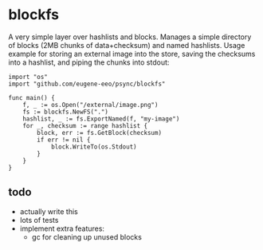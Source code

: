 # blockfs

A very simple layer over hashlists and blocks. Manages a simple directory of
blocks (2MB chunks of data+checksum) and named hashlists. Usage example for
storing an external image into the store, saving the checksums into a hashlist,
and piping the chunks into stdout:

```
import "os"
import "github.com/eugene-eeo/psync/blockfs"

func main() {
    f, _ := os.Open("/external/image.png")
    fs := blockfs.NewFS(".")
    hashlist, _ := fs.ExportNamed(f, "my-image")
    for _, checksum := range hashlist {
        block, err := fs.GetBlock(checksum)
        if err != nil {
            block.WriteTo(os.Stdout)
        }
    }
}
```

## todo

 - actually write this
 - lots of tests
 - implement extra features:
    - gc for cleaning up unused blocks
